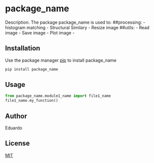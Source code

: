 # package_name

Description. 
The package package_name is used to:
	##processing:
		- histogram matching
		- Structural Similary
		- Resize image
	##utils:
		- Read image
		- Save image
		- Plot image
		- 
## Installation

Use the package manager [pip](https://pip.pypa.io/en/stable/) to install package_name

```bash
pip install package_name
```

## Usage

```python
from package_name.module1_name import file1_name
file1_name.my_function()
```

## Author
Eduardo

## License
[MIT](https://choosealicense.com/licenses/mit/)

